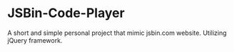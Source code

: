 # JSBin-Code-Player

A short and simple personal project that mimic jsbin.com website.
Utilizing jQuery framework. 
